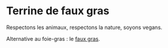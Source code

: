 Terrine de faux gras
====================

Respectons les animaux, respectons la nature, soyons vegans.

Alternative au foie-gras : le [faux gras](http://fauxgras.be/fr/).


